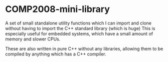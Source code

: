 # COMP2008-mini-library
A set of small standalone utility functions which I can import and clone without having to import the C++ standard library (which is huge)
This is especially useful for embedded systems, which have a small amount of memory and slower CPUs.

These are also written in pure C++ without any libraries, allowing them to be compiled by anything which has a C++ compiler.

